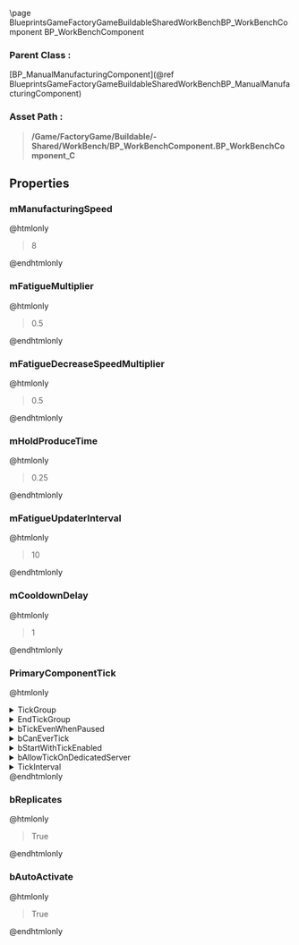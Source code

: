 \page BlueprintsGameFactoryGameBuildableSharedWorkBenchBP_WorkBenchComponent BP_WorkBenchComponent
### Parent Class :
[BP_ManualManufacturingComponent](@ref BlueprintsGameFactoryGameBuildableSharedWorkBenchBP_ManualManufacturingComponent)
### Asset Path :
<b><blockquote>/Game/FactoryGame/Buildable/-Shared/WorkBench/BP_WorkBenchComponent.BP_WorkBenchComponent_C</blockquote></b>
## Properties

### mManufacturingSpeed
@htmlonly
<blockquote>8</blockquote>
@endhtmlonly

### mFatigueMultiplier
@htmlonly
<blockquote>0.5</blockquote>
@endhtmlonly

### mFatigueDecreaseSpeedMultiplier
@htmlonly
<blockquote>0.5</blockquote>
@endhtmlonly

### mHoldProduceTime
@htmlonly
<blockquote>0.25</blockquote>
@endhtmlonly

### mFatigueUpdaterInterval
@htmlonly
<blockquote>10</blockquote>
@endhtmlonly

### mCooldownDelay
@htmlonly
<blockquote>1</blockquote>
@endhtmlonly

### PrimaryComponentTick
@htmlonly
<details>
 <summary>TickGroup</summary>
<blockquote>2</blockquote>
</details>
<details>
 <summary>EndTickGroup</summary>
<blockquote>0</blockquote>
</details>
<details>
 <summary>bTickEvenWhenPaused</summary>
<blockquote>False</blockquote>
</details>
<details>
 <summary>bCanEverTick</summary>
<blockquote>True</blockquote>
</details>
<details>
 <summary>bStartWithTickEnabled</summary>
<blockquote>True</blockquote>
</details>
<details>
 <summary>bAllowTickOnDedicatedServer</summary>
<blockquote>True</blockquote>
</details>
<details>
 <summary>TickInterval</summary>
<blockquote>0</blockquote>
</details>
@endhtmlonly

### bReplicates
@htmlonly
<blockquote>True</blockquote>
@endhtmlonly

### bAutoActivate
@htmlonly
<blockquote>True</blockquote>
@endhtmlonly

